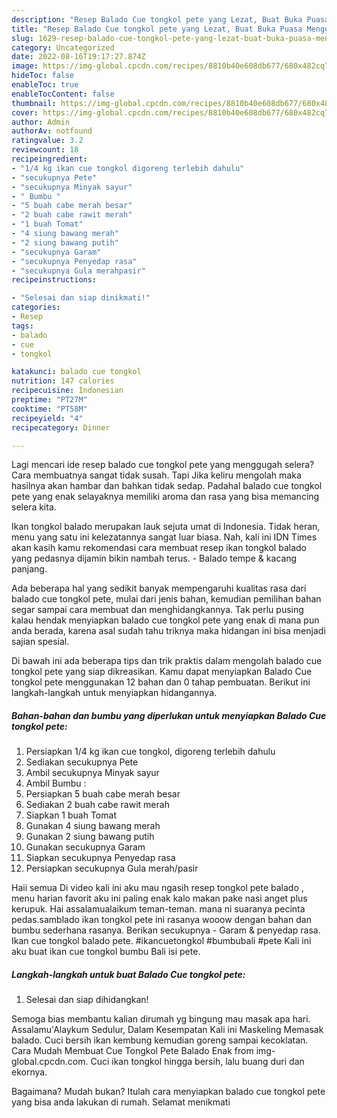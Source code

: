 ```yaml
---
description: "Resep Balado Cue tongkol pete yang Lezat, Buat Buka Puasa Menggugah Selera"
title: "Resep Balado Cue tongkol pete yang Lezat, Buat Buka Puasa Menggugah Selera"
slug: 1629-resep-balado-cue-tongkol-pete-yang-lezat-buat-buka-puasa-menggugah-selera
category: Uncategorized
date: 2022-08-16T19:17:27.874Z
image: https://img-global.cpcdn.com/recipes/8810b40e608db677/680x482cq70/balado-cue-tongkol-pete-foto-resep-utama.jpg
hideToc: false
enableToc: true
enableTocContent: false
thumbnail: https://img-global.cpcdn.com/recipes/8810b40e608db677/680x482cq70/balado-cue-tongkol-pete-foto-resep-utama.jpg
cover: https://img-global.cpcdn.com/recipes/8810b40e608db677/680x482cq70/balado-cue-tongkol-pete-foto-resep-utama.jpg
author: Admin
authorAv: notfound
ratingvalue: 3.2
reviewcount: 18
recipeingredient:
- "1/4 kg ikan cue tongkol digoreng terlebih dahulu"
- "secukupnya Pete"
- "secukupnya Minyak sayur"
- " Bumbu "
- "5 buah cabe merah besar"
- "2 buah cabe rawit merah"
- "1 buah Tomat"
- "4 siung bawang merah"
- "2 siung bawang putih"
- "secukupnya Garam"
- "secukupnya Penyedap rasa"
- "secukupnya Gula merahpasir"
recipeinstructions:

- "Selesai dan siap dinikmati!"
categories:
- Resep
tags:
- balado
- cue
- tongkol

katakunci: balado cue tongkol 
nutrition: 147 calories
recipecuisine: Indonesian
preptime: "PT27M"
cooktime: "PT58M"
recipeyield: "4"
recipecategory: Dinner

---
```



Lagi mencari ide resep balado cue tongkol pete yang menggugah selera? Cara membuatnya sangat tidak susah. Tapi Jika keliru mengolah maka hasilnya akan hambar dan bahkan tidak sedap. Padahal balado cue tongkol pete yang enak selayaknya memiliki aroma dan rasa yang bisa memancing selera kita.


Ikan tongkol balado merupakan lauk sejuta umat di Indonesia. Tidak heran, menu yang satu ini kelezatannya sangat luar biasa. Nah, kali ini IDN Times akan kasih kamu rekomendasi cara membuat resep ikan tongkol balado yang pedasnya dijamin bikin nambah terus. - Balado tempe &amp; kacang panjang.

Ada beberapa hal yang sedikit banyak mempengaruhi kualitas rasa dari balado cue tongkol pete, mulai dari jenis bahan, kemudian pemilihan bahan segar sampai cara membuat dan menghidangkannya. Tak perlu pusing kalau hendak menyiapkan balado cue tongkol pete yang enak di mana pun anda berada, karena asal sudah tahu triknya maka hidangan ini bisa menjadi sajian spesial.


Di bawah ini ada beberapa tips dan trik praktis dalam mengolah balado cue tongkol pete yang siap dikreasikan. Kamu dapat menyiapkan Balado Cue tongkol pete menggunakan 12 bahan dan 0 tahap pembuatan. Berikut ini langkah-langkah untuk menyiapkan hidangannya.

<!--inarticleads1-->

##### Bahan-bahan dan bumbu yang diperlukan untuk menyiapkan Balado Cue tongkol pete:

1. Persiapkan 1/4 kg ikan cue tongkol, digoreng terlebih dahulu
1. Sediakan secukupnya Pete
1. Ambil secukupnya Minyak sayur
1. Ambil  Bumbu :
1. Persiapkan 5 buah cabe merah besar
1. Sediakan 2 buah cabe rawit merah
1. Siapkan 1 buah Tomat
1. Gunakan 4 siung bawang merah
1. Gunakan 2 siung bawang putih
1. Gunakan secukupnya Garam
1. Siapkan secukupnya Penyedap rasa
1. Persiapkan secukupnya Gula merah/pasir


Haii semua Di video kali ini aku mau ngasih resep tongkol pete balado , menu harian favorit aku ini paling enak kalo makan pake nasi anget plus kerupuk. Hai assalamualaikum teman-teman. mana ni suaranya pecinta pedas.samblado ikan tongkol pete ini rasanya wooow dengan bahan dan bumbu sederhana rasanya. Berikan secukupnya - Garam &amp; penyedap rasa. Ikan cue tongkol balado pete. #ikancuetongkol #bumbubali #pete Kali ini aku buat ikan cue tongkol bumbu Bali isi pete. 

<!--inarticleads2-->

##### Langkah-langkah untuk buat Balado Cue tongkol pete:


1. Selesai dan siap dihidangkan!

Semoga bias membantu kalian dirumah yg bingung mau masak apa hari. Assalamu&#39;Alaykum Sedulur, Dalam Kesempatan Kali ini Maskeling Memasak balado. Cuci bersih ikan kembung kemudian goreng sampai kecoklatan. Cara Mudah Membuat Cue Tongkol Pete Balado Enak from img-global.cpcdn.com. Cuci ikan tongkol hingga bersih, lalu buang duri dan ekornya. 

Bagaimana? Mudah bukan? Itulah cara menyiapkan balado cue tongkol pete yang bisa anda lakukan di rumah. Selamat menikmati
